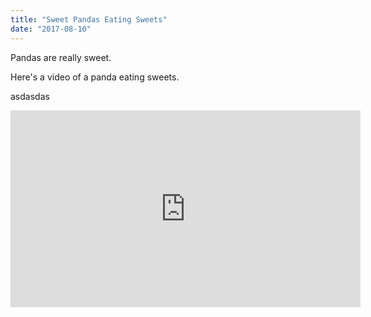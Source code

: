 ```yaml
---
title: "Sweet Pandas Eating Sweets"
date: "2017-08-10"
---
```


Pandas are really sweet.

Here's a video of a panda eating sweets.

<p>asdasdas</p>

<iframe width="560" height="315" src="https://www.youtube.com/embed/4n0xNbfJLR8" frameborder="0" allowfullscreen style="background-color: #ececec"></iframe>
